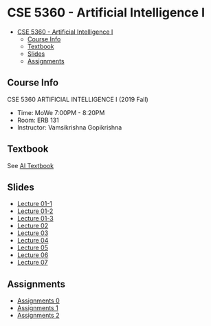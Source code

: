 # CSE 5360 - Artificial Intelligence I

- [CSE 5360 - Artificial Intelligence I](#cse-5360---artificial-intelligence-i)
  - [Course Info](#course-info)
  - [Textbook](#textbook)
  - [Slides](#slides)
  - [Assignments](#assignments)

## Course Info

CSE 5360 ARTIFICIAL INTELLIGENCE I (2019 Fall)

- Time: MoWe 7:00PM - 8:20PM
- Room: ERB 131
- Instructor: Vamsikrishna Gopikrishna

## Textbook

See [AI Textbook](Textbook/AI-Textbook.pdf)

## Slides

- [Lecture 01-1](Slides/Lecture-01-1.pdf)
- [Lecture 01-2](Slides/Lecture-01-2.pdf)
- [Lecture 01-3](Slides/Lecture-01-3.pdf)
- [Lecture 02](Slides/Lecture-02.pdf)
- [Lecture 03](Slides/Lecture-03.pdf)
- [Lecture 04](Slides/Lecture-04.pdf)
- [Lecture 05](Slides/Lecture-05.pdf)
- [Lecture 06](Slides/Lecture-06.pdf)
- [Lecture 07](Slides/Lecture-07.pdf)

## Assignments

- [Assignments 0](Assignments/00/)
- [Assignments 1](Assignments/01/)
- [Assignments 2](Assignments/02/)
